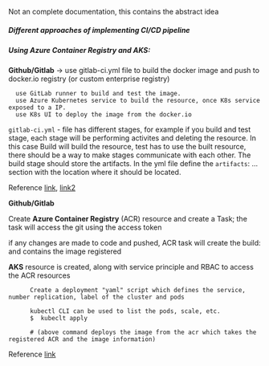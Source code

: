 Not an complete documentation, this contains the abstract idea

##### Different approaches of implementing CI/CD pipeline

##### Using Azure Container Registry and AKS:
  
  **Github/Gitlab** -> use gitlab-ci.yml file to build the docker image and push to docker.io registry (or custom enterprise registry)
  ```
    use GitLab runner to build and test the image.    
    use Azure Kubernetes service to build the resource, once K8s service exposed to a IP.
    use K8s UI to deploy the image from the docker.io
  ```
  
  `gitlab-ci.yml` - file has different stages, for example if you build and test stage, each stage will be performing activites and deleting the resource. 
  In this case Build will build the resource, test has to use the built resource, there should be a way to make stages communicate with each other. The build stage should store the artifacts. 
  In the yml file define the `artifacts`: ... section with the location where it should be located.
  
  
  Reference [link](https://www.youtube.com/watch?v=VafY-qfpM8M), [link2](https://www.youtube.com/watch?v=Jav4vbUrqII)
    
  **Github/Gitlab**
  
  Create **Azure Container Registry** (ACR) resource and create a Task; the task will access the git using the access token
    
  if any changes are made to code and pushed, ACR task will create the build: and contains the image registered
    
  **AKS** resource is created, along with service principle and RBAC to access the ACR resources
    
```
      Create a deployment "yaml" script which defines the service, number replication, label of the cluster and pods
      
      kubectl CLI can be used to list the pods, scale, etc.
      $  kubeclt apply 
      
      # (above command deploys the image from the acr which takes the registered ACR and the image information)
```
   
Reference [link](https://docs.microsoft.com/en-us/azure/aks/)
    
  
